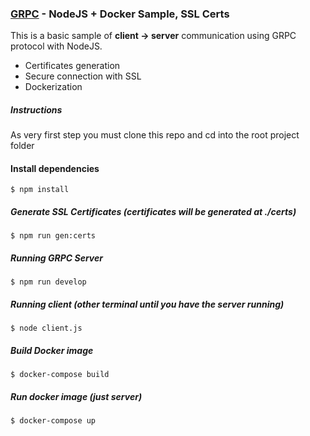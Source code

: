 ### [GRPC](https://grpc.io/) -  NodeJS + Docker Sample, SSL Certs
This is a basic  sample  of **client -> server**  communication   using GRPC protocol with NodeJS.

- Certificates generation 
- Secure connection with SSL
- Dockerization


##### Instructions
As very first step  you must clone this repo and cd into the root project folder

#### Install dependencies
```
$ npm install
```

##### Generate SSL Certificates (certificates will be generated at ./certs)
```
$ npm run gen:certs
```

##### Running GRPC Server
```
$ npm run develop
```

##### Running client (other terminal until you have the server running)
```
$ node client.js
```

##### Build Docker image
```
$ docker-compose build
```


##### Run docker image (just server)
```
$ docker-compose up
```